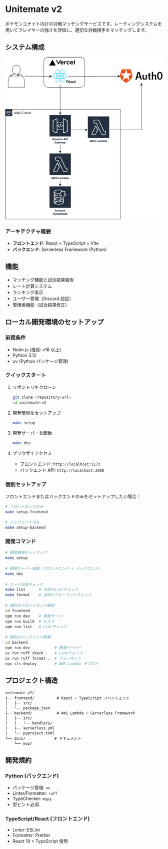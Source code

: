 # Unitemate v2

ポケモンユナイト向けの対戦マッチングサービスです。レーティングシステムを用いてプレイヤーの強さを評価し、適切な対戦相手をマッチングします。

## システム構成

![システム構成図](docs/mvp/img/unitemate-v2.drawio.png)

### アーキテクチャ概要

- **フロントエンド**: React + TypeScript + Vite
- **バックエンド**: Serverless Framework (Python)

## 機能

- マッチング機能と試合結果報告
- レート計算システム
- ランキング表示
- ユーザー管理（Discord 認証）
- 管理者機能（試合結果修正）

## ローカル開発環境のセットアップ

### 前提条件

- Node.js (推奨: v18 以上)
- Python 3.12
- uv (Python パッケージ管理)

### クイックスタート

1. リポジトリをクローン

   ```bash
   git clone <repository-url>
   cd unitemate-v2
   ```

2. 開発環境をセットアップ

   ```bash
   make setup
   ```

3. 開発サーバーを起動

   ```bash
   make dev
   ```

4. ブラウザでアクセス
   - フロントエンド: `http://localhost:5173`
   - バックエンド API: `http://localhost:3000`

### 個別セットアップ

フロントエンドまたはバックエンドのみをセットアップしたい場合：

```bash
# フロントエンドのみ
make setup-frontend

# バックエンドのみ
make setup-backend
```

### 開発コマンド

```bash
# 開発環境セットアップ
make setup

# 開発サーバー起動（フロントエンド + バックエンド）
make dev

# コード品質チェック
make lint      # 全体のLintチェック
make format    # 全体のフォーマットチェック

# 個別のフロントエンド開発
cd frontend
npm run dev    # 開発サーバー
npm run build  # ビルド
npm run lint   # Lintチェック

# 個別のバックエンド開発
cd backend
npm run dev           # 開発サーバー
uv run ruff check .   # Lintチェック
uv run ruff format .  # フォーマット
npx sls deploy        # AWS Lambda デプロイ
```

## プロジェクト構造

```
unitemate-v2/
├── frontend/          # React + TypeScript フロントエンド
│   ├── src/
│   └── package.json
├── backend/           # AWS Lambda + Serverless Framework
│   ├── src/
│   │   └── handlers/
│   ├── serverless.yml
│   └── pyproject.toml
└── docs/             # ドキュメント
    └── mvp/
```

## 開発規約

### Python (バックエンド)

- パッケージ管理: `uv`
- Linter/Formatter: `ruff`
- TypeChecker: `mypy`
- 型ヒント必須

### TypeScript/React (フロントエンド)

- Linter: ESLint
- Formatter: Prettier
- React 19 + TypeScript 使用
